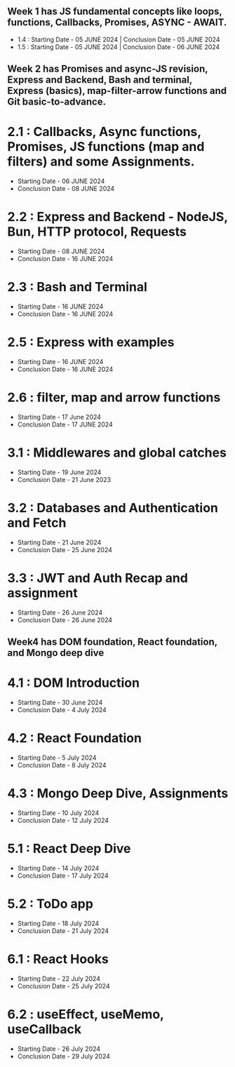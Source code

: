 ## Week 1 has JS fundamental concepts like loops, functions, Callbacks, Promises, ASYNC - AWAIT.

- 1.4 : Starting Date - 05 JUNE 2024 | Conclusion Date - 05 JUNE 2024
- 1.5 : Starting Date - 05 JUNE 2024 | Conclusion Date - 06 JUNE 2024

## Week 2 has Promises and async-JS revision, Express and Backend, Bash and terminal, Express (basics), map-filter-arrow functions and Git basic-to-advance.

# 2.1 : Callbacks, Async functions, Promises, JS functions (map and filters) and some Assignments.

- Starting Date - 06 JUNE 2024
- Conclusion Date - 08 JUNE 2024

# 2.2 : Express and Backend - NodeJS, Bun, HTTP protocol, Requests

- Starting Date - 08 JUNE 2024
- Conclusion Date - 16 JUNE 2024

# 2.3 : Bash and Terminal

- Starting Date - 16 JUNE 2024
- Conclusion Date - 16 JUNE 2024

# 2.5 : Express with examples

- Starting Date - 16 JUNE 2024
- Conclusion Date - 16 JUNE 2024

# 2.6 : filter, map and arrow functions

- Starting Date - 17 June 2024
- Conclusion Date - 17 JUNE 2024

# 3.1 : Middlewares and global catches

- Starting Date - 19 June 2024
- Conclusion Date - 21 June 2023

# 3.2 : Databases and Authentication and Fetch

- Starting Date - 21 June 2024
- Conclusion Date - 25 June 2024

# 3.3 : JWT and Auth Recap and assignment

- Starting Date - 26 June 2024
- Conclusion Date - 26 June 2024

## Week4 has DOM foundation, React foundation, and Mongo deep dive

# 4.1 : DOM Introduction

- Starting Date - 30 June 2024
- Conclusion Date - 4 July 2024

# 4.2 : React Foundation

- Starting Date - 5 July 2024
- Conclusion Date - 8 July 2024

# 4.3 : Mongo Deep Dive, Assignments

- Starting Date - 10 July 2024
- Conclusion Date - 12 July 2024

# 5.1 : React Deep Dive

- Starting Date - 14 July 2024
- Conclusion Date - 17 July 2024

# 5.2 : ToDo app

- Starting Date - 18 July 2024
- Conclusion Date - 21 July 2024

# 6.1 : React Hooks

- Starting Date - 22 July 2024
- Conclusion Date - 25 July 2024

# 6.2 : useEffect, useMemo, useCallback

- Starting Date - 26 July 2024
- Conclusion Date - 29 July 2024
